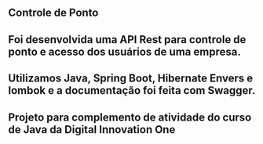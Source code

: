 ## Controle de Ponto
## Foi desenvolvida uma API Rest para controle de ponto e acesso dos usuários de uma empresa.
## Utilizamos Java, Spring Boot, Hibernate Envers e lombok e a documentação foi feita com Swagger.
## Projeto para complemento de atividade do curso de Java da Digital Innovation One
